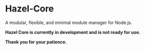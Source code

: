 # Hazel-Core
A modular, flexible, and minimal module manager for Node.js.

**Hazel Core is currently in development and is not ready for use.**

**Thank you for your patience.**
